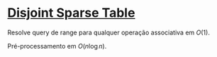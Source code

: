 # [Disjoint Sparse Table](dst.cpp)

Resolve query de range para qualquer operação associativa em $O(1)$.

Pré-processamento em $O(n \log n)$.